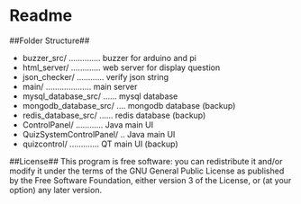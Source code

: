 # Readme

##Folder Structure##
- buzzer_src/ .............. buzzer for arduino and pi
- html_server/ ............. web server for display question
- json_checker/ ............ verify json string
- main/ .................... main server
- mysql_database_src/ ...... mysql database
- mongodb_database_src/ .... mongodb database (backup)
- redis_database_src/ ...... redis database (backup)
- ControlPanel/ ............ Java main UI
- QuizSystemControlPanel/ .. Java main UI
- quizcontrol/ ............. QT main UI (backup)

##License##
This program is free software: you can redistribute it and/or modify it under the terms of the GNU General Public License as published by the Free Software Foundation, either version 3 of the License, or (at your option) any later version.

